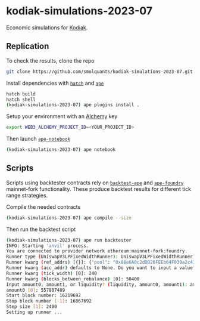 # kodiak-simulations-2023-07

Economic simulations for [Kodiak](https://kodiak.finance).

## Replication

To check the results, clone the repo

```sh
git clone https://github.com/smolquants/kodiak-simulations-2023-07.git
```

Install dependencies with [`hatch`](https://github.com/pypa/hatch) and [`ape`](https://github.com/ApeWorX/ape)

```sh
hatch build
hatch shell
(kodiak-simulations-2023-07) ape plugins install .
```

Setup your environment with an [Alchemy](https://www.alchemy.com) key

```sh
export WEB3_ALCHEMY_PROJECT_ID=<YOUR_PROJECT_ID>
```

Then launch [`ape-notebook`](https://github.com/ApeWorX/ape-notebook)

```sh
(kodiak-simulations-2023-07) ape notebook
```

## Scripts

Scripts using backtester contracts rely on [`backtest-ape`](https://github.com/smolquants/backtest-ape) and
[`ape-foundry`](https://github.com/ApeWorX/ape-foundry) mainnet-fork functionality. These produce backtest results
for different tick range strategies.

Compile the needed contracts

```sh
(kodiak-simulations-2023-07) ape compile --size
```

Then run the backtest script

```sh
(kodiak-simulations-2023-07) ape run backtester
INFO: Starting 'anvil' process.
You are connected to provider network ethereum:mainnet-fork:foundry.
Runner type (UniswapV3LPFixedWidthRunner): UniswapV3LPFixedWidthRunner
Runner kwarg (ref_addrs) [{}]: {"pool": "0x88e6A0c2dDD26FEEb64F039a2c41296FcB3f5640", "manager": "0xC36442b4a4522E871399CD717aBDD847Ab11FE88"}
Runner kwarg (acc_addr) defaults to None. Do you want to input a value? [y/N]: N
Runner kwarg (tick_width) [0]: 240
Runner kwarg (blocks_between_rebalance) [0]: 50400
Input amount0, amount1, or liquidity? (liquidity, amount0, amount1): amount0
amount0 [0]: 557807489
Start block number: 16219692
Stop block number [-1]: 16867692
Step size [1]: 2400
Setting up runner ...
```
